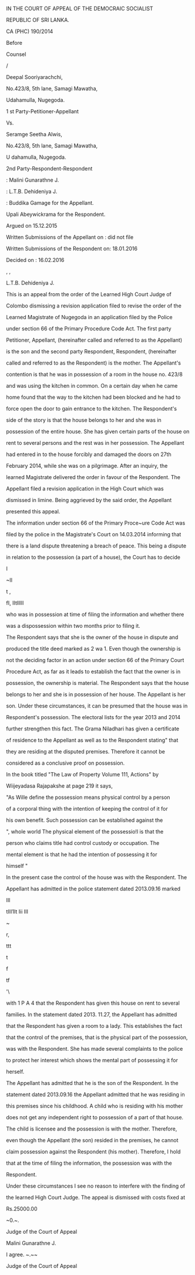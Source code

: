 IN THE COURT OF APPEAL OF THE DEMOCRAIC SOCIALIST

REPUBLIC OF SRI LANKA.

CA (PHC) 190/2014

Before

Counsel

/

Deepal Sooriyarachchi,

No.423/8, 5th lane, Samagi Mawatha,

Udahamulla, Nugegoda.

1 st Party-Petitioner-Appellant

Vs.

Seramge Seetha Alwis,

No.423/8, 5th lane, Samagi Mawatha,

U dahamulla, Nugegoda.

2nd Party-Respondent-Respondent

: Malini Gunarathne J.

: L.T.B. Dehideniya J.

: Buddika Gamage for the Appellant.

Upali Abeywickrama for the Respondent.

Argued on 15.12.2015

Written Submissions of the Appellant on : did not file

Written Submissions of the Respondent on: 18.01.2016

Decided on : 16.02.2016

, ,

L.T.B. Dehideniya J.

This is an appeal from the order of the Learned High Court Judge of

Colombo dismissing a revision application filed to revise the order of the

Learned Magistrate of Nugegoda in an application filed by the Police

under section 66 of the Primary Procedure Code Act. The first party

Petitioner, Appellant, (hereinafter called and referred to as the Appellant)

is the son and the second party Respondent, Respondent, (hereinafter

called and referred to as the Respondent) is the mother. The Appellant's

contention is that he was in possession of a room in the house no. 423/8

and was using the kitchen in common. On a certain day when he came

home found that the way to the kitchen had been blocked and he had to

force open the door to gain entrance to the kitchen. The Respondent's

side of the story is that the house belongs to her and she was in

possession of the entire house. She has given certain parts of the house on

rent to several persons and the rest was in her possession. The Appellant

had entered in to the house forcibly and damaged the doors on 27th

February 2014, while she was on a pilgrimage. After an inquiry, the

learned Magistrate delivered the order in favour of the Respondent. The

Appellant filed a revision application in the High Court which was

dismissed in limine. Being aggrieved by the said order, the Appellant

presented this appeal.

The information under section 66 of the Primary Proce~ure Code Act was

filed by the police in the Magistrate's Court on 14.03.2014 informing that

there is a land dispute threatening a breach of peace. This being a dispute

in relation to the possession (a part of a house), the Court has to decide

I

~II

t ,

fI, IItIlIII

who was in possession at time of filing the information and whether there

was a dispossession within two months prior to filing it.

The Respondent says that she is the owner of the house in dispute and

produced the title deed marked as 2 wa 1. Even though the ownership is

not the deciding factor in an action under section 66 of the Primary Court

Procedure Act, as far as it leads to establish the fact that the owner is in

possession, the ownership is material. The Respondent says that the house

belongs to her and she is in possession of her house. The Appellant is her

son. Under these circumstances, it can be presumed that the house was in

Respondent's possession. The electoral lists for the year 2013 and 2014

further strengthen this fact. The Grama Niladhari has given a certificate

of residence to the Appellant as well as to the Respondent stating" that

they are residing at the disputed premises. Therefore it cannot be

considered as a conclusive proof on possession.

In the book titled "The Law of Property Volume 111, Actions" by

Wiijeyadasa Rajapakshe at page 219 it says,

"As Wille define the possession means physical control by a person

of a corporal thing with the intention of keeping the control of it for

his own benefit. Such possession can be established against the

", whole world The physical element of the possessio!l is that the

person who claims title had control custody or occupation. The

mental element is that he had the intention of possessing it for

himself "

In the present case the control of the house was with the Respondent. The

Appellant has admitted in the police statement dated 2013.09.16 marked

IIl

tIII1It Iii III

~

r,

ttt

t

f

tf

'\

with 1 P A 4 that the Respondent has given this house on rent to several

families. In the statement dated 2013. 11.27, the Appellant has admitted

that the Respondent has given a room to a lady. This establishes the fact

that the control of the premises, that is the physical part of the possession,

was with the Respondent. She has made several complaints to the police

to protect her interest which shows the mental part of possessing it for

herself.

The Appellant has admitted that he is the son of the Respondent. In the

statement dated 2013.09.16 the Appellant admitted that he was residing in

this premises since his childhood. A child who is residing with his mother

does not get any independent right to possession of a part of that house.

The child is licensee and the possession is with the mother. Therefore,

even though the Appellant (the son) resided in the premises, he cannot

claim possession against the Respondent (his mother). Therefore, I hold

that at the time of filing the information, the possession was with the

Respondent.

Under these circumstances I see no reason to interfere with the finding of

the learned High Court Judge. The appeal is dismissed with costs fixed at

Rs.25000.00

~0.~.

Judge of the Court of Appeal

Malini Gunarathne J.

I agree. ~.~~

Judge of the Court of Appeal